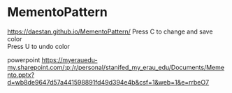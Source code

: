 # MementoPattern
 
https://daestan.github.io/MementoPattern/
Press C to change and save color  
Press U to undo color


powerpoint
https://myerauedu-my.sharepoint.com/:p:/r/personal/stanifed_my_erau_edu/Documents/Memento.pptx?d=wb8de9647d57a441598891fd49d394e4b&csf=1&web=1&e=rrbeO7
